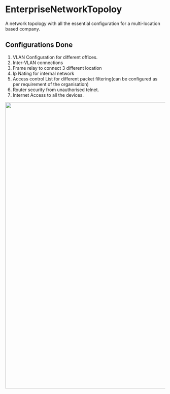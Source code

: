 # EnterpriseNetworkTopoloy
A network topology with all the essential configuration for a multi-location based company.

## Configurations Done
1. VLAN Configuration for different offices.
2. Inter-VLAN connections
3. Frame relay to connect 3 different location
4. Ip Nating for internal network
5. Access control List for different packet filtering(can be configured as per requirement of the organisation)
6. Router security from unauthorised telnet.
7. Internet Access to all the devices.

<img height="900" width="900" src="https://github.com/sandeep3119/EnterpriseNetworkTopoloy/blob/master/topolgyDiagram.png">
